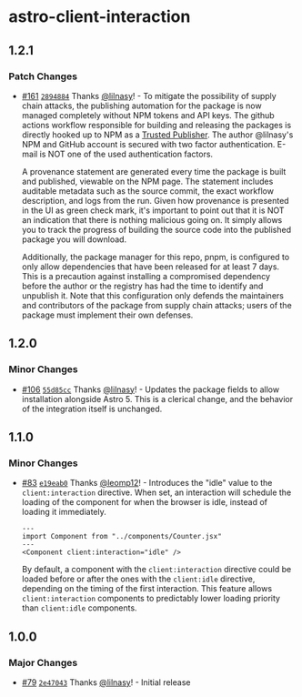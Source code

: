 # astro-client-interaction

## 1.2.1

### Patch Changes

- [#161](https://github.com/lilnasy/gratelets/pull/161) [`2894884`](https://github.com/lilnasy/gratelets/commit/2894884712498db4b710fdf4398d6e51b225a816) Thanks [@lilnasy](https://github.com/lilnasy)! - To mitigate the possibility of supply chain attacks, the publishing automation for the package is now managed completely without NPM tokens and API keys. The github actions workflow responsible for building and releasing the packages is directly hooked up to NPM as a [Trusted Publisher](https://docs.npmjs.com/trusted-publishers#how-trusted-publishing-works). The author @lilnasy's NPM and GitHub account is secured with two factor authentication. E-mail is NOT one of the used authentication factors.

  A provenance statement are generated every time the package is built and published, viewable on the NPM page. The statement includes auditable metadata such as the source commit, the exact workflow description, and logs from the run. Given how provenance is presented in the UI as green check mark, it's important to point out that it is NOT an indication that there is nothing malicious going on. It simply allows you to track the progress of building the source code into the published package you will download.

  Additionally, the package manager for this repo, pnpm, is configured to only allow dependencies that have been released for at least 7 days. This is a precaution against installing a compromised dependency before the author or the registry has had the time to identify and unpublish it. Note that this configuration only defends the maintainers and contributors of the package from supply chain attacks; users of the package must implement their own defenses.

## 1.2.0

### Minor Changes

- [#106](https://github.com/lilnasy/gratelets/pull/106) [`55d85cc`](https://github.com/lilnasy/gratelets/commit/55d85cc9ad4272636e282cc9ba151c702d2beddf) Thanks [@lilnasy](https://github.com/lilnasy)! - Updates the package fields to allow installation alongside Astro 5. This is a clerical change, and the behavior of the integration itself is unchanged.

## 1.1.0

### Minor Changes

- [#83](https://github.com/lilnasy/gratelets/pull/83) [`e19eab0`](https://github.com/lilnasy/gratelets/commit/e19eab0feba92c492cdc89d2a4b15f284d683142) Thanks [@leomp12](https://github.com/leomp12)! - Introduces the "idle" value to the `client:interaction` directive. When set, an interaction will schedule the loading of the component for when the browser is idle, instead of loading it immediately.

  ```astro
  ---
  import Component from "../components/Counter.jsx"
  ---
  <Component client:interaction="idle" />
  ```

  By default, a component with the `client:interaction` directive could be loaded before or after the ones with the `client:idle` directive, depending on the timing of the first interaction. This feature allows `client:interaction` components to predictably lower loading priority than `client:idle` components.

## 1.0.0

### Major Changes

- [#79](https://github.com/lilnasy/gratelets/pull/79) [`2e47043`](https://github.com/lilnasy/gratelets/commit/2e47043982f8695b9f8ace4139b694c502452be2) Thanks [@lilnasy](https://github.com/lilnasy)! - Initial release
